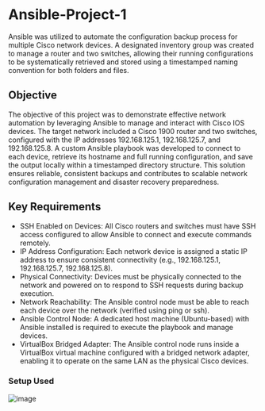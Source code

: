 # Ansible-Project-1
Ansible was utilized to automate the configuration backup process for multiple Cisco network devices. A designated inventory group was created to manage a router and two switches, allowing their running configurations to be systematically retrieved and stored using a timestamped naming convention for both folders and files.

## Objective
The objective of this project was to demonstrate effective network automation by leveraging Ansible to manage and interact with Cisco IOS devices. The target network included a Cisco 1900 router and two switches, configured with the IP addresses 192.168.125.1, 192.168.125.7, and 192.168.125.8. A custom Ansible playbook was developed to connect to each device, retrieve its hostname and full running configuration, and save the output locally within a timestamped directory structure. This solution ensures reliable, consistent backups and contributes to scalable network configuration management and disaster recovery preparedness.

## Key Requirements
- SSH Enabled on Devices: All Cisco routers and switches must have SSH access configured to allow Ansible to connect and execute commands remotely.
- IP Address Configuration: Each network device is assigned a static IP address to ensure consistent connectivity (e.g., 192.168.125.1, 192.168.125.7, 192.168.125.8).
- Physical Connectivity: Devices must be physically connected to the network and powered on to respond to SSH requests during backup execution.
- Network Reachability: The Ansible control node must be able to reach each device over the network (verified using ping or ssh).
- Ansible Control Node: A dedicated host machine (Ubuntu-based) with Ansible installed is required to execute the playbook and manage devices.
- VirtualBox Bridged Adapter: The Ansible control node runs inside a VirtualBox virtual machine configured with a bridged network adapter, enabling it to operate on the same LAN as the physical Cisco devices.

### Setup Used 
![image](https://github.com/user-attachments/assets/e1ce99a0-7690-40f4-9481-58f246aadbed)

